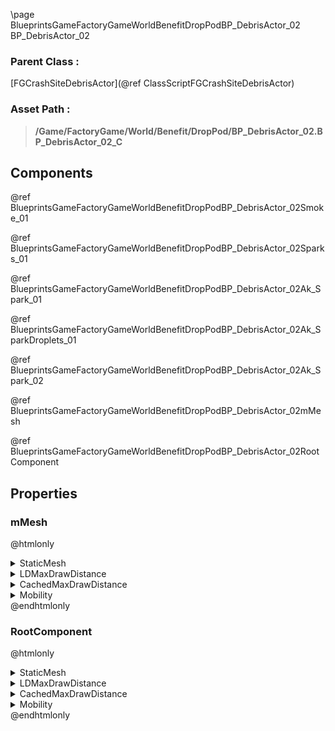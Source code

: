 \page BlueprintsGameFactoryGameWorldBenefitDropPodBP_DebrisActor_02 BP_DebrisActor_02
### Parent Class :
[FGCrashSiteDebrisActor](@ref ClassScriptFGCrashSiteDebrisActor)
### Asset Path :
<b><blockquote>/Game/FactoryGame/World/Benefit/DropPod/BP_DebrisActor_02.BP_DebrisActor_02_C</blockquote></b>
## Components

@ref BlueprintsGameFactoryGameWorldBenefitDropPodBP_DebrisActor_02Smoke_01

@ref BlueprintsGameFactoryGameWorldBenefitDropPodBP_DebrisActor_02Sparks_01

@ref BlueprintsGameFactoryGameWorldBenefitDropPodBP_DebrisActor_02Ak_Spark_01

@ref BlueprintsGameFactoryGameWorldBenefitDropPodBP_DebrisActor_02Ak_SparkDroplets_01

@ref BlueprintsGameFactoryGameWorldBenefitDropPodBP_DebrisActor_02Ak_Spark_02

@ref BlueprintsGameFactoryGameWorldBenefitDropPodBP_DebrisActor_02mMesh

@ref BlueprintsGameFactoryGameWorldBenefitDropPodBP_DebrisActor_02RootComponent

## Properties

### mMesh
@htmlonly
<details>
 <summary>StaticMesh</summary>
<details>
 <summary>$AssetPath</summary>
<b><a href="_blueprints_game_factory_game_world_benefit_drop_pod_mesh_spaceship__debris_02.html"><blockquote>Spaceship_Debris_02</blockquote></a></b>
</details>
</details>
<details>
 <summary>LDMaxDrawDistance</summary>
<blockquote>38000</blockquote>
</details>
<details>
 <summary>CachedMaxDrawDistance</summary>
<blockquote>38000</blockquote>
</details>
<details>
 <summary>Mobility</summary>
<blockquote>0</blockquote>
</details>
@endhtmlonly

### RootComponent
@htmlonly
<details>
 <summary>StaticMesh</summary>
<details>
 <summary>$AssetPath</summary>
<b><a href="_blueprints_game_factory_game_world_benefit_drop_pod_mesh_spaceship__debris_02.html"><blockquote>Spaceship_Debris_02</blockquote></a></b>
</details>
</details>
<details>
 <summary>LDMaxDrawDistance</summary>
<blockquote>38000</blockquote>
</details>
<details>
 <summary>CachedMaxDrawDistance</summary>
<blockquote>38000</blockquote>
</details>
<details>
 <summary>Mobility</summary>
<blockquote>0</blockquote>
</details>
@endhtmlonly

